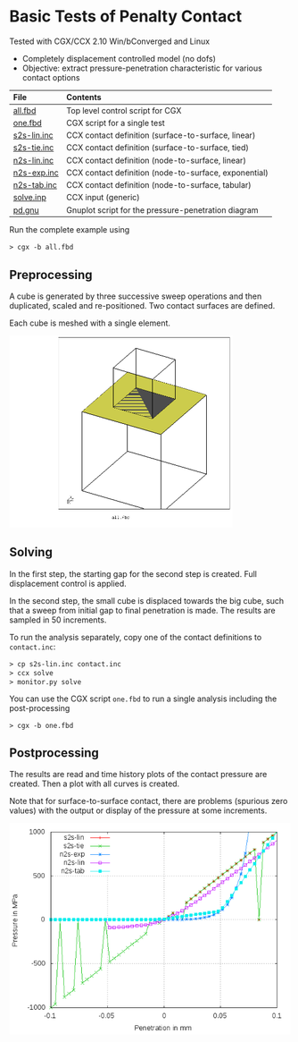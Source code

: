 # Basic Tests of Penalty Contact
Tested with CGX/CCX 2.10 Win/bConverged and Linux

+ Completely displacement controlled model (no dofs)
+ Objective: extract pressure-penetration characteristic for various contact options

| File                       | Contents                                      |
| :-------------             | :-------------                                |
| [all.fbd](all.fbd)         | Top level control script for CGX              |
| [one.fbd](one.fbd)         | CGX script for a single test                  |
| [s2s-lin.inc](s2s-lin.inc) | CCX contact definition (surface-to-surface, linear)        |
| [s2s-tie.inc](s2s-lin.tie) | CCX contact definition (surface-to-surface, tied)        |
| [n2s-lin.inc](n2s-lin.inc) | CCX contact definition (node-to-surface, linear)        |
| [n2s-exp.inc](n2s-exp.inc) | CCX contact definition (node-to-surface, exponential)        |
| [n2s-tab.inc](n2s-tab.inc) | CCX contact definition (node-to-surface, tabular)        |
| [solve.inp](solve.inp)     | CCX input (generic)      |
| [pd.gnu](pd.gnu)           | Gnuplot script for the pressure-penetration diagram      |

Run the complete example using
```
> cgx -b all.fbd
```
## Preprocessing

A cube is generated by three successive sweep operations and then duplicated,
scaled and re-positioned.
Two contact surfaces are defined.

Each cube is meshed with a single element.

<img src="contact.png" title="Pressure-penetration characteristic" width=400>

## Solving
In the first step, the starting gap for the second step is created. Full displacement control is applied.

In the second step, the small cube is displaced towards the big cube, such that a sweep from initial gap
to final penetration is made. The results are sampled in 50 increments.

To run the analysis separately, copy one of the contact definitions to `contact.inc`:
```
> cp s2s-lin.inc contact.inc
> ccx solve
> monitor.py solve
```
You can use the CGX script `one.fbd` to run a single analysis including the post-processing
```
> cgx -b one.fbd
```

## Postprocessing

The results are read and time history plots of the contact pressure are created. Then a
plot with all curves is created.

Note that for surface-to-surface contact, there are
problems (spurious zero values) with the output or display of the
pressure at some increments.

<img src="pd.png" title="Pressure-penetration characteristic">
